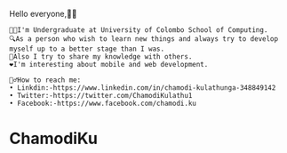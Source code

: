 ﻿Hello everyone,👋👋

	👩‍🎓I'm Undergraduate at University of Colombo School of Computing.
	🔍As a person who wish to learn new things and always try to develop myself up to a better stage than I was. 
	🤛Also I try to share my knowledge with others.
	❤️I'm interesting about mobile and web development.
	
	🕵️‍♂️How to reach me:
    • Linkdin:-https://www.linkedin.com/in/chamodi-kulathunga-348849142
    • Twitter:-https://twitter.com/ChamodiKulathu1
    • Facebook:-https://www.facebook.com/chamodi.ku
	
        
# ChamodiKu
